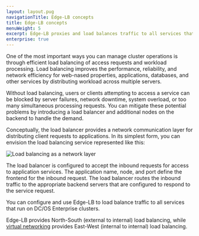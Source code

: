 ```yaml
---
layout: layout.pug
navigationTitle: Edge-LB concepts
title: Edge-LB concepts
menuWeight: 5
excerpt: Edge-LB proxies and load balances traffic to all services that run on DC/OS.
enterprise: true
---
```


One of the most important ways you can manage cluster operations is through efficient load balancing of access requests and workload processing. Load balancing improves the performance, reliability, and network efficiency for web-nased properties, applications, databases, and other services by distributing workload across multiple servers.

Without load balancing, users or clients attempting to access a service can be blocked by server failures, network downtime, system overload, or too many simultaneous processing requests. You can mitigate these potential problems by introducing a load balancer and additional nodes on the backend to handle the demand. 

Conceptually, the load balancer provides a network communication layer for distributing client requests to applications. In its simplest form, you can envision the load balancing service represented like this:
<p>
<img src="/services/edge-lb/img/simple-load-balancer.png" alt="Load balancing as a network layer">
<p>

The load balancer is configured to accept the inbound requests for access to application services. The application name, node, and port define the frontend for the inbound request. The load balancer routes the inbound traffic to the appropriate backend servers that are configured to respond to the service request.

You can configure and use Edge-LB to load balance traffic to all services that run on DC/OS Enterprise clusters. 

Edge-LB provides North-South (external to internal) load balancing, while [virtual networking](/latest/networking/load-balancing-vips/) provides East-West (internal to internal) load balancing.

